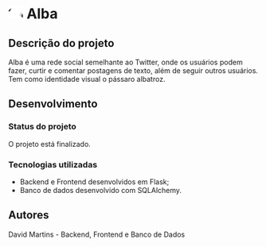 # <img src="/alba/static/images/alba-icon.svg" width="30px" /> Alba
## Descrição do projeto
Alba é uma rede social semelhante ao Twitter, onde os usuários podem fazer, curtir e comentar postagens de texto, além de seguir outros usuários. Tem como identidade visual o pássaro albatroz.

## Desenvolvimento
### Status do projeto
O projeto está finalizado.

### Tecnologias utilizadas
- Backend e Frontend desenvolvidos em Flask;
- Banco de dados desenvolvido com SQLAlchemy.

## Autores
David Martins - Backend, Frontend e Banco de Dados
